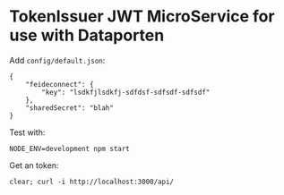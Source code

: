 # TokenIssuer JWT MicroService for use with Dataporten

Add `config/default.json`:

	{
		"feideconnect": {
			"key": "lsdkfjlsdkfj-sdfdsf-sdfsdf-sdfsdf"
		},
		"sharedSecret": "blah"
	}

Test with:

	NODE_ENV=development npm start


Get an token:

	clear; curl -i http://localhost:3000/api/

	
